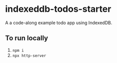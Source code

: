 # indexeddb-todos-starter
A a code-along example todo app using IndexedDB.

## To run locally
1) `npm i`
2) `npx http-server`